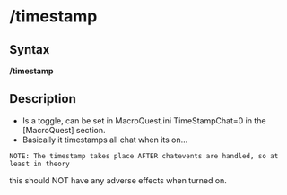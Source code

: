 # /timestamp

## Syntax

**/timestamp**

## Description

* Is a toggle, can be set in MacroQuest.ini TimeStampChat=0 in the [MacroQuest] section.
* Basically it timestamps all chat when its on...

`NOTE: The timestamp takes place AFTER chatevents are handled, so at least in theory`

this should NOT have any adverse effects when turned on.

